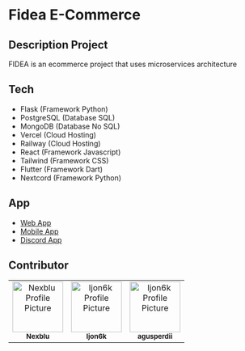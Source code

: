 <h1>Fidea E-Commerce</h1>
<h2>Description Project</h2>
<p> FIDEA is an ecommerce project that uses microservices architecture </p>
<h2>Tech</h2>
<ul>
    <li>Flask (Framework Python)</li>
    <li>PostgreSQL (Database SQL)</li>
    <li>MongoDB (Database No SQL)</li>
    <li>Vercel (Cloud Hosting)</li>
    <li>Railway (Cloud Hosting)</li>
    <li>React (Framework Javascript)</li>
    <li>Tailwind (Framework CSS)</li>
    <li>Flutter (Framework Dart)</li>
    <li>Nextcord (Framework Python)</li>
</ul>
<h2>App</h2>
<ul>
    <li><a href="https://github.com/Fidea-Ecommerce/fidea-web">Web App</a></li>
    <li><a href="https://github.com/Fidea-Ecommerce/fidea-mobile">Mobile App</a></li>
    <li><a href="https://github.com/Fidea-Ecommerce/fidea-discord">Discord App</a></li>
</ul>
<h2>Contributor</h2>
<table>
<tr>

<td align="center">
<a href="https://github.com/Fernanda-Kipper">
<img src="https://avatars.githubusercontent.com/u/141644469?v=4" width="100px;" alt="Nexblu Profile Picture"/><br>
<sub>
<b>Nexblu</b>
</sub>
</a>
</td>

<td align="center">
<a href="https://github.com/Ijon6k">
<img src="https://avatars.githubusercontent.com/u/111475664?v=4" width="100px;" alt="Ijon6k Profile Picture"/><br>
<sub>
<b>Ijon6k</b>
</sub>
</a>
</td>

<td align="center">
<a href="https://github.com/agusperdii">
<img src="https://avatars.githubusercontent.com/u/156599844?v=4" width="100px;" alt="Ijon6k Profile Picture"/><br>
<sub>
<b>agusperdii</b>
</sub>
</a>
</td>

</tr>
</table>
